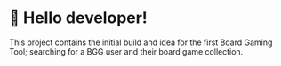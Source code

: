 # 👋 Hello developer!

This project contains the initial build and idea for the first Board Gaming Tool; searching for a BGG user and their board game collection.
